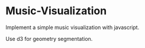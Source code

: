 # Music-Visualization

Implement a simple music visualization with javascript.

Use d3 for geometry segmentation.

